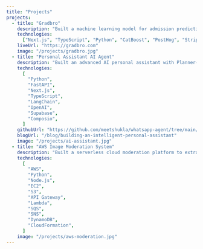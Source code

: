 ```yaml
---
title: "Projects"
projects:
  - title: "Gradbro"
    description: "Built a machine learning model for admission prediction and shipped it as a web tool that gives shortlists and probability guidance for students applying to US programs. Reached 700+ users with 15 paying users during early access."
    technologies:
      ["Next.js", "TypeScript", "Python", "CatBoost", "PostHog", "Stripe"]
    liveUrl: "https://gradbro.com"
    image: "/projects/gradbro.jpg"
  - title: "Personal Assistant AI Agent"
    description: "Built an advanced AI personal assistant with Planner-Worker architecture for intelligent task decomposition. Features Gmail integration, smart scheduling, and a beautiful dark-themed chat interface with real-time updates."
    technologies:
      [
        "Python",
        "FastAPI",
        "Next.js",
        "TypeScript",
        "LangChain",
        "OpenAI",
        "Supabase",
        "Composio",
      ]
    githubUrl: "https://github.com/meetshukla/whatsapp-agent/tree/main/personal-assistant"
    blogUrl: "/blog/building-an-intelligent-personal-assistant"
    image: "/projects/ai-assistant.jpg"
  - title: "AWS Image Moderation System"
    description: "Built a serverless cloud moderation platform to extract and evaluate uploaded media using AWS Textract and Rekognition, with alert workflows powered by SQS and SNS for real-time delivery."
    technologies:
      [
        "AWS",
        "Python",
        "Node.js",
        "EC2",
        "S3",
        "API Gateway",
        "Lambda",
        "SQS",
        "SNS",
        "DynamoDB",
        "CloudFormation",
      ]
    image: "/projects/aws-moderation.jpg"
---
```

